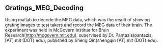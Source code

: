 ## Gratings_MEG_Decoding
Using matlab to decode the MEG data, which was the result of showing grating images to test takers and record the MEG data of their brain. The experiment was held in McGovern Institue for Brain Research(http://mcgovern.mit.edu), supervised by Dr. Pantazis(pantazis [AT] mit (DOT) edu), published by Sheng Qin(shengqin [AT] mit (DOT) edu).
